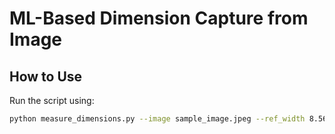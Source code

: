 # ML-Based Dimension Capture from Image

## How to Use
Run the script using:

```bash
python measure_dimensions.py --image sample_image.jpeg --ref_width 8.56
